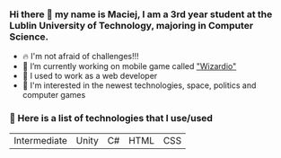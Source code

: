 ### Hi there 👋 my name is Maciej, I am a 3rd year student at the Lublin University of Technology, majoring in Computer Science.

- 🔥 I'm not afraid of challenges!!!
- 🔭 I’m currently working on mobile game called <a href ="https://play.google.com/store/apps/details?id=wizard.io"> "Wizardio"</a>
- 🎩 I used to work as a web developer
- 🧐 I'm interested in the newest technologies, space, politics and computer games


### 🧰 Here is a list of technologies that I use/used

<table>
    <tbody>
      <tr>
        <td>Intermediate</td>
        <td>Unity</td>
        <td>C#</td>
        <td>HTML</td>
        <td>CSS</td>
      </tr>
    </tbody>
  </table>

<!--
**potrec/potrec** is a ✨ _special_ ✨ repository because its `README.md` (this file) appears on your GitHub profile.

Here are some ideas to get you started:

- 🔭 I’m currently working on ...
- 🌱 I’m currently learning ...
- 👯 I’m looking to collaborate on ...
- 🤔 I’m looking for help with ...
- 💬 Ask me about ...
- 📫 How to reach me: ...
- 😄 Pronouns: ...
- ⚡ Fun fact: ...
-->
